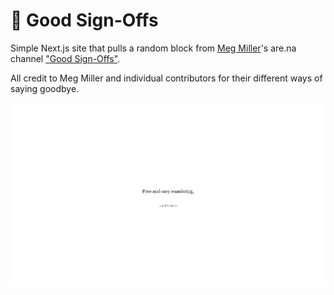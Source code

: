 # 📝 Good Sign-Offs

Simple Next.js site that pulls a random block from [Meg Miller](https://megmiller.world/)'s are.na channel ["Good Sign-Offs"](https://www.are.na/meg-miller/good-sign-offs).

All credit to Meg Miller and individual contributors for their different ways of saying goodbye. 

![Good Sign-Offs](screenshot.png)